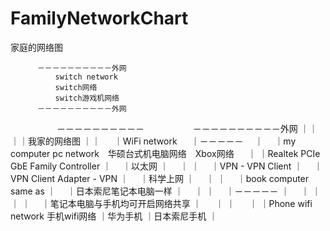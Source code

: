 # FamilyNetworkChart
家庭的网络图
      
                    
          －－－－－－－－－－外网
              switch network
              switch网络
              switch游戏机网络
          －－－－－－－－－－外网
          
　　　　　         －－－－－－－－－－
　　　　　         －－－－－－－－－－外网
                            ｜｜
                            ｜｜我家的网络图
                            ｜｜
                  　          ｜WiFi network
                  　          ｜－－－－－
                            　｜　 ｜my computer pc network　华硕台式机电脑网络　Xbox网络
                  　          ｜   ｜Realtek PCIe GbE Family Controller
                              ｜　 ｜以太网
                              ｜　 ｜
                              ｜　 ｜VPN - VPN Client
                              ｜　 ｜VPN Client Adapter - VPN
                              ｜　 ｜科学上网
                              ｜　 ｜
                              ｜　 ｜book computer same as
                              ｜　 ｜日本索尼笔记本电脑一样
                              ｜　 ｜
                              ｜　 ｜－－－－－ 
                              ｜　 ｜   ｜
                              ｜   ｜　 ｜笔记本电脑与手机均可开启网络共享
                              ｜     　 ｜
                              ｜     　 ｜
                              ｜Phone wifi network 手机wifi网络
                              ｜华为手机
                              ｜日本索尼手机
                              ｜
